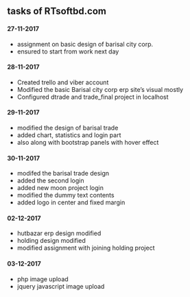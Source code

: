 ## tasks of RTsoftbd.com

#### 27-11-2017

- assignment on basic design of barisal city corp.
- ensured to start from work next day

#### 28-11-2017

-	Created trello and viber account
-	Modified the basic Barisal city corp erp site’s visual mostly
-	Configured dtrade and trade_final project in localhost

#### 29-11-2017

- modified the design of barisal trade
- added chart, statistics and login part
- also along with bootstrap panels with hover effect

#### 30-11-2017

- modifed the barisal trade design
- added the second login
- added new moon project login
- modified the dummy text contents
- added logo in center and fixed margin

#### 02-12-2017

- hutbazar erp design modified 
- holding  design modified 
- modified assignment with joining holding project

#### 03-12-2017
- php image upload
- jquery javascript image upload
